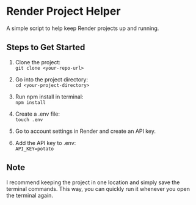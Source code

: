 # Render Project Helper

A simple script to help keep Render projects up and running.

## Steps to Get Started

1. Clone the project:  
   `git clone <your-repo-url>`

2. Go into the project directory:  
   `cd <your-project-directory>`

3. Run npm install in terminal:  
   `npm install`

4. Create a .env file:  
   `touch .env`

5. Go to account settings in Render and create an API key.

6. Add the API key to .env:  
   `API_KEY=potato`

## Note

I recommend keeping the project in one location and simply save the terminal commands. This way, you can quickly run it whenever you open the terminal again.
